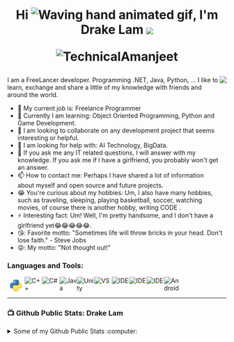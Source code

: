 <!-- Header section  -->
<h1 align="center">Hi <img src="https://raw.githubusercontent.com/nixin72/nixin72/master/wave.gif" 
         alt="Waving hand animated gif"
         height="45"
         width="45" />, I'm Drake Lam <img src="https://verified-badge.vedb.me/wp-content/uploads/2020/07/Facebook-Logo-Verified-Badge-PNG.png" align="center" height="20"/>
         <!-- Profile views          -->
<!-- Taken reference from website :   https://github.com/antonkomarev/github-profile-views-counter -->
<p align="center"> <img src="https://komarev.com/ghpvc/?username=drakelam&label=Profile%20Views%20(%20Visitors%20)&color=0e75b6&style=flat-square" alt="TechnicalAmanjeet" /> </p></h1>


<a href="https://drakelam.com"><img src="https://drakelam.github.io/DrakeUI-Framework/image/drakelam.gif" align="right" height="300" /></a>

I am a FreeLancer developer. Programming .NET, Java, Python, ... I like to learn, exchange and share a little of my knowledge with friends and around the world.

- 🔭 My current job is: Freelance Programmer
- 🌱 Currently I am learning: Object Oriented Programming, Python and Game Development.
- 👯 I am looking to collaborate on any development project that seems interesting or helpful.
- 🤔 I am looking for help with: AI Technology, BigData.
- 💬 If you ask me any IT related questions, I will answer with my knowledge. If you ask me if I have a girlfriend, you probably won't get an answer.
- 📫 How to contact me: Perhaps I have shared a lot of information about myself and open source and future projects.
- 😂 You're curious about my hobbies: Um, I also have many hobbies, such as traveling, sleeping, playing basketball, soccer, watching movies, of course there is another hobby, writing CODE .
- ⚡ Interesting fact: Um! Well, I'm pretty handsome, and I don't have a girlfriend yet😂😂😂😂😂.
- 😘: Favorite motto: "Sometimes life will throw bricks in your head. Don't lose faith." - Steve Jobs
- 😝: My motto: "Not thought out!"

### Languages and Tools:

<img align="left" alt="Python" width="40px" src="https://raw.githubusercontent.com/github/explore/80688e429a7d4ef2fca1e82350fe8e3517d3494d/topics/python/python.png"/>
<img align="left" alt="C++" width="40px" src="https://drakelam.github.io/DrakeUI-Framework/image/c-plus.png"/>
<img align="left" alt="C#" width="40px" src="https://drakelam.github.io/DrakeUI-Framework/image/c-sharp.png"/>
<img align="left" alt="Java" width="40px" src="https://drakelam.github.io/DrakeUI-Framework/image/java.png"/>
<img align="left" alt="Unity" width="40px" src="https://drakelam.github.io/DrakeUI-Framework/image/unity.png"/>
<img align="left" alt="VS" width="40px" src="https://drakelam.github.io/DrakeUI-Framework/image/visualstudio.png"/>
<img align="left" alt="IDE" width="40px" src="https://drakelam.github.io/DrakeUI-Framework/image/pycharm.png"/>
<img align="left" alt="IDE" width="40px" src="https://drakelam.github.io/DrakeUI-Framework/image/phpstorm.png"/>
<img align="left" alt="IDE" width="40px" src="https://drakelam.github.io/DrakeUI-Framework/image/intellij-idea.png"/>
<img align="left" alt="Android" width="40px" src="https://drakelam.github.io/DrakeUI-Framework/image/android-original.svg"/>


<br />
<br />

---

### 📺 Github Public Stats: Drake Lam
<details>
  <summary>Some of my Github Public Stats :computer:</summary>

  [![My Github Stats](https://github-readme-stats.vercel.app/api/?username=drakelam&count_private=true&theme=tokyonight&showicons=true)](https://github.com/drakelam)

  ----
